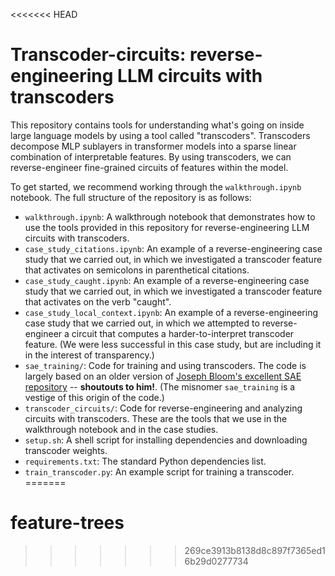 <<<<<<< HEAD
# Transcoder-circuits: reverse-engineering LLM circuits with transcoders

This repository contains tools for understanding what's going on inside large language models by using a tool called "transcoders". Transcoders decompose MLP sublayers in transformer models into a sparse linear combination of interpretable features. By using transcoders, we can reverse-engineer fine-grained circuits of features within the model.

To get started, we recommend working through the `walkthrough.ipynb` notebook. The full structure of the repository is as follows:

* `walkthrough.ipynb`: A walkthrough notebook that demonstrates how to use the tools provided in this repository for reverse-engineering LLM circuits with transcoders.
* `case_study_citations.ipynb`: An example of a reverse-engineering case study that we carried out, in which we investigated a transcoder feature that activates on semicolons in parenthetical citations.
* `case_study_caught.ipynb`: An example of a reverse-engineering case study that we carried out, in which we investigated a transcoder feature that activates on the verb "caught".
* `case_study_local_context.ipynb`: An example of a reverse-engineering case study that we carried out, in which we attempted to reverse-engineer a circuit that computes a harder-to-interpret transcoder feature. (We were less successful in this case study, but are including it in the interest of transparency.)
* `sae_training/`: Code for training and using transcoders. The code is largely based on an older version of [Joseph Bloom's excellent SAE repository](https://github.com/jbloomAus/SAELens) -- **shoutouts to him!**. (The misnomer `sae_training` is a vestige of this origin of the code.)
* `transcoder_circuits/`: Code for reverse-engineering and analyzing circuits with transcoders. These are the tools that we use in the walkthrough notebook and in the case studies.
* `setup.sh`: A shell script for installing dependencies and downloading transcoder weights.
* `requirements.txt`: The standard Python dependencies list.
* `train_transcoder.py`: An example script for training a transcoder. 
=======
# feature-trees
>>>>>>> 269ce3913b8138d8c897f7365ed16b29d0277734
